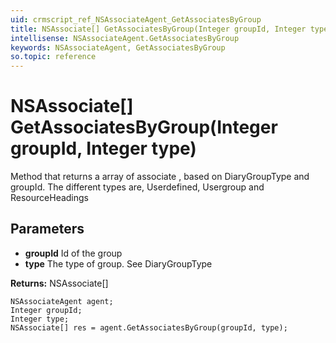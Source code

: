 ```yaml
---
uid: crmscript_ref_NSAssociateAgent_GetAssociatesByGroup
title: NSAssociate[] GetAssociatesByGroup(Integer groupId, Integer type)
intellisense: NSAssociateAgent.GetAssociatesByGroup
keywords: NSAssociateAgent, GetAssociatesByGroup
so.topic: reference
---
```


# NSAssociate[] GetAssociatesByGroup(Integer groupId, Integer type)

Method that returns a array of associate , based on DiaryGroupType and groupId. The different types are, Userdefined, Usergroup and ResourceHeadings

## Parameters

* **groupId** Id of the group
* **type** The type of group. See DiaryGroupType

**Returns:** NSAssociate[]

```crmscript
NSAssociateAgent agent;
Integer groupId;
Integer type;
NSAssociate[] res = agent.GetAssociatesByGroup(groupId, type);
```

